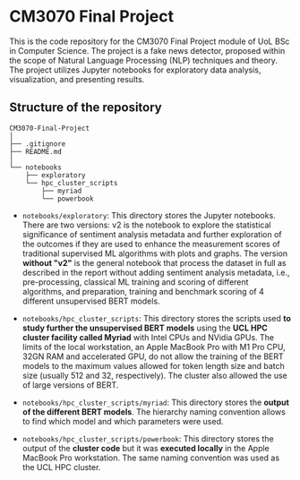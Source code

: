 # CM3070 Final Project

This is the code repository for the CM3070 Final Project module of UoL BSc in Computer Science. The project is a fake news detector, proposed within the scope of Natural Language Processing (NLP) techniques and theory. The project utilizes Jupyter notebooks for exploratory data analysis, visualization, and presenting results.

## Structure of the repository

```
CM3070-Final-Project
│
├── .gitignore
├── README.md
│
└── notebooks
    ├── exploratory
    └── hpc_cluster_scripts
        ├── myriad
        └── powerbook

```

- `notebooks/exploratory`: This directory stores the Jupyter notebooks. There are two versions: v2 is the notebook to explore the statistical significance of sentiment analysis metadata and further exploration of the outcomes if they are used to enhance the measurement scores of traditional supervised ML algorithms with plots and graphs. The version **without "v2"** is the general notebook that process the dataset in full as described in the report without adding sentiment analysis metadata, i.e., pre-processing, classical ML training and scoring of different algorithms, and preparation, training and benchmark scoring of 4 different unsupervised BERT models.

- `notebooks/hpc_cluster_scripts`: This directory stores the scripts used **to study further the unsupervised BERT models** using the **UCL HPC cluster facility called Myriad** with Intel CPUs and NVidia GPUs. The limits of the local workstation, an Apple MacBook Pro with M1 Pro CPU, 32GN RAM and accelerated GPU, do not allow the training of the BERT models to the maximum values allowed for token length size and batch size (usually 512 and 32, respectively). The cluster also allowed the use of large versions of BERT.

- `notebooks/hpc_cluster_scripts/myriad`: This directory stores the **output of the different BERT models**. The hierarchy naming convention allows to find which model and which parameters were used.

- `notebooks/hpc_cluster_scripts/powerbook`: This directory stores the output of the **cluster code** but it was **executed locally** in the Apple MacBook Pro workstation. The same naming convention was used as the UCL HPC cluster.
